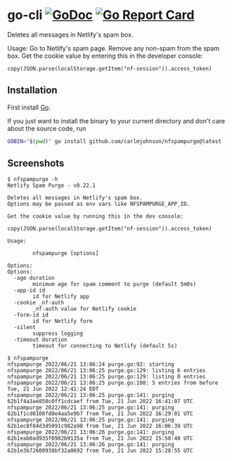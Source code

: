 # go-cli [![GoDoc](https://godoc.org/github.com/carlmjohnson/nfspampurge?status.svg)](https://godoc.org/github.com/carlmjohnson/nfspampurge) [![Go Report Card](https://goreportcard.com/badge/github.com/carlmjohnson/nfspampurge)](https://goreportcard.com/report/github.com/carlmjohnson/nfspampurge)

Deletes all messages in Netlify's spam box.

Usage: Go to Netlify's spam page. Remove any non-spam from the spam box. Get the cookie value by entering this in the developer console:

```
copy(JSON.parse(localStorage.getItem("nf-session")).access_token)
```

## Installation

First install [Go](http://golang.org).

If you just want to install the binary to your current directory and don't care about the source code, run

```bash
GOBIN="$(pwd)" go install github.com/carlmjohnson/nfspampurge@latest
```

## Screenshots

```
$ nfspampurge -h
Netlify Spam Purge - v0.22.1

Deletes all messages in Netlify's spam box.
Options may be passed as env vars like NFSPAMPURGE_APP_ID.

Get the cookie value by running this in the dev console:

copy(JSON.parse(localStorage.getItem("nf-session")).access_token)

Usage:

        nfspampurge [options]

Options:
Options:
  -age duration
        minimum age for spam comment to purge (default 5m0s)
  -app-id id
        id for Netlify app
  -cookie _nf-auth
        _nf-auth value for Netlify cookie
  -form-id id
        id for Netlify form
  -silent
        suppress logging
  -timeout duration
        timeout for connecting to Netlify (default 5s)

$ nfspampurge
nfspampurge 2022/06/21 13:06:24 purge.go:92: starting
nfspampurge 2022/06/21 13:06:25 purge.go:129: listing 6 entries
nfspampurge 2022/06/21 13:06:25 purge.go:129: listing 0 entries
nfspampurge 2022/06/21 13:06:25 purge.go:108: 5 entries from before Tue, 21 Jun 2022 12:41:24 EDT
nfspampurge 2022/06/21 13:06:25 purge.go:141: purging 62b1f4a3ae850c0ff1cdcaef from Tue, 21 Jun 2022 16:41:07 UTC
nfspampurge 2022/06/21 13:06:25 purge.go:141: purging 62b1f1cd0108fd0e4aa5e9b7 from Tue, 21 Jun 2022 16:29:01 UTC
nfspampurge 2022/06/21 13:06:25 purge.go:141: purging 62b1ec8f84d3d5091c982a98 from Tue, 21 Jun 2022 16:06:39 UTC
nfspampurge 2022/06/21 13:06:26 purge.go:141: purging 62b1eab0ad935f0982b9135a from Tue, 21 Jun 2022 15:58:40 UTC
nfspampurge 2022/06/21 13:06:26 purge.go:141: purging 62b1e3b72600930bf32a0692 from Tue, 21 Jun 2022 15:28:55 UTC
```
